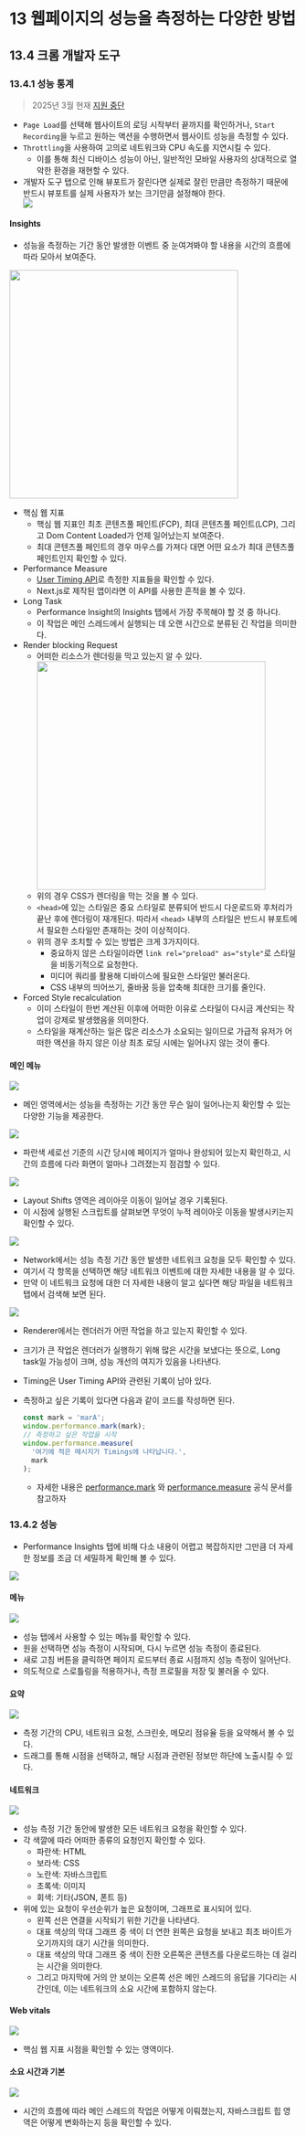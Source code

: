 # 13 웹페이지의 성능을 측정하는 다양한 방법

## 13.4 크롬 개발자 도구

### 13.4.1 성능 통계

> 2025년 3월 현재 [지원 중단](https://developer.chrome.com/blog/insights-panel-deprecation?hl=ko)

- `Page Load`를 선택해 웹사이트의 로딩 시작부터 끝까지를 확인하거나, `Start Recording`을 누르고 원하는 액션을 수행하면서 웹사이트 성능을 측정할 수 있다.
- `Throttling`을 사용하여 고의로 네트워크와 CPU 속도를 지연시킬 수 있다.
  - 이를 통해 최신 디바이스 성능이 아닌, 일반적인 모바일 사용자의 상대적으로 열악한 환경을 재현할 수 있다.
- 개발자 도구 탭으로 인해 뷰포트가 잘린다면 실제로 잘린 만큼만 측정하기 때문에 반드시 뷰포트를 실제 사용자가 보는 크기만큼 설정해야 한다.
    <div>
        <img src="image/01_성능 통계_1.png" style="object-fit: contain">
    </div>

#### Insights

- 성능을 측정하는 기간 동안 발생한 이벤트 중 눈여겨봐야 할 내용을 시간의 흐름에 따라 모아서 보여준다.
<div>
    <img src="image/02_성능 통계_2.png" style="object-fit: contain" width=400>
</div>

- 핵심 웹 지표
  - 핵심 웹 지표인 최초 콘텐츠풀 페인트(FCP), 최대 콘텐츠풀 페인트(LCP), 그리고 Dom Content Loaded가 언제 일어났는지 보여준다.
  - 최대 콘텐츠풀 페인트의 경우 마우스를 가져다 대면 어떤 요소가 최대 콘텐츠풀 페인트인지 확인할 수 있다.
- Performance Measure
  - [User Timing API](https://www.w3.org/TR/user-timing/)로 측정한 지표들을 확인할 수 있다.
  - Next.js로 제작된 앱이라면 이 API를 사용한 흔적을 볼 수 있다.
- Long Task
  - Performance Insight의 Insights 탭에서 가장 주목해야 할 것 중 하나다.
  - 이 작업은 메인 스레드에서 실행되는 데 오랜 시간으로 분류된 긴 작업을 의미한다.
- Render blocking Request
  - 어떠한 리소스가 렌더링을 막고 있는지 알 수 있다.
    <div>
        <img src="image/03_성능 통계_3.png" style="object-fit: contain" width=400>
    </div>
  - 위의 경우 CSS가 렌더링을 막는 것을 볼 수 있다.
  - `<head>`에 있는 스타일은 중요 스타일로 분류되어 반드시 다운로드와 후처리가 끝난 후에 렌더링이 재개된다. 따라서 `<head>` 내부의 스타일은 반드시 뷰포트에서 필요한 스타일만 존재하는 것이 이상적이다.
  - 위의 경우 조치할 수 있는 방법은 크게 3가지이다.
    - 중요하지 않은 스타일이라면 `link rel="preload" as="style"`로 스타일을 비동기적으로 요청한다.
    - 미디어 쿼리를 활용해 디바이스에 필요한 스타일만 불러온다.
    - CSS 내부의 띄어쓰기, 줄바꿈 등을 압축해 최대한 크기를 줄인다.
- Forced Style recalculation
  - 이미 스타일이 한번 계산된 이후에 어떠한 이유로 스타일이 다시금 계산되는 작업이 강제로 발생했음을 의미한다.
  - 스타일을 재계산하는 일은 많은 리소스가 소요되는 일이므로 가급적 유저가 어떠한 액션을 하지 않은 이상 최초 로딩 시에는 일어나지 않는 것이 좋다.

#### 메인 메뉴

<div>
    <img src="image/04_성능 통계_4.png" style="object-fit: contain">
</div>

- 메인 영역에서는 성능을 측정하는 기간 동안 무슨 일이 일어나는지 확인할 수 있는 다양한 기능을 제공한다.

<div>
    <img src="image/05_성능 통계_5.png" style="object-fit: contain">
</div>

- 파란색 세로선 기준의 시간 당시에 페이지가 얼마나 완성되어 있는지 확인하고, 시간의 흐름에 다라 화면이 얼마나 그려졌는지 점검할 수 있다.

<div>
    <img src="image/06_성능 통계_6.png" style="object-fit: contain">
</div>

- Layout Shifts 영역은 레이아웃 이동이 일어날 경우 기록된다.
- 이 시점에 실행된 스크립트를 살펴보면 무엇이 누적 레이아웃 이동을 발생시키는지 확인할 수 있다.

<div>
    <img src="image/07_성능 통계_7.png" style="object-fit: contain">
</div>

- Network에서는 성능 측정 기간 동안 발생한 네트워크 요청을 모두 확인할 수 있다.
- 여기서 각 항목을 선택하면 해당 네트워크 이벤트에 대한 자세한 내용을 알 수 있다.
- 만약 이 네트워크 요청에 대한 더 자세한 내용이 알고 싶다면 해당 파일을 네트워크 탭에서 검색해 보면 된다.

<div>
    <img src="image/08_성능 통계_8.png" style="object-fit: contain">
</div>

- Renderer에서는 렌더러가 어떤 작업을 하고 있는지 확인할 수 있다.
- 크기가 큰 작업은 렌더러가 실행하기 위해 많은 시간을 보냈다는 뜻으로, Long task일 가능성이 크며, 성능 개선의 여지가 있음을 나타낸다.
- Timing은 User Timing API와 관련된 기록이 남아 있다.
- 측정하고 싶은 기록이 있다면 다음과 같이 코드를 작성하면 된다.

  ```js
  const mark = 'marA';
  window.performance.mark(mark);
  // 측정하고 싶은 작업을 시작
  window.performance.measure(
    '여기에 적은 메시지가 Timings에 나타납니다.',
    mark
  );
  ```

  - 자세한 내용은 [performance.mark](https://developer.mozilla.org/en-US/docs/Web/API/Performance/mark) 와 [performance.measure](https://developer.mozilla.org/en-US/docs/Web/API/Performance/measure) 공식 문서를 참고하자

### 13.4.2 성능

- Performance Insights 탭에 비해 다소 내용이 어렵고 복잡하지만 그만큼 더 자세한 정보를 조금 더 세밀하게 확인해 볼 수 있다.

<div>
    <img src="image/09_성능_1.png" style="object-fit: contain">
</div>

#### 메뉴

<div>
    <img src="image/10_성능_2.png" style="object-fit: contain">
</div>

- 성능 탭에서 사용할 수 있는 메뉴를 확인할 수 있다.
- 원을 선택하면 성능 측정이 시작되며, 다시 누르면 성능 측정이 종료된다.
- 새로 고침 버튼을 클릭하면 페이지 로드부터 종료 시점까지 성능 측정이 일어난다.
- 의도적으로 스로틀링을 적용하거나, 측정 프로필을 저장 및 불러올 수 있다.

#### 요약

<div>
    <img src="image/11_성능_3.png" style="object-fit: contain">
</div>

- 측정 기간의 CPU, 네트워크 요청, 스크린숏, 메모리 점유율 등을 요약해서 볼 수 있다.
- 드래그를 통해 시점을 선택하고, 해당 시점과 관련된 정보만 하단에 노출시킬 수 있다.

#### 네트워크

<div>
    <img src="image/12_성능_4.png" style="object-fit: contain">
</div>

- 성능 측정 기간 동안에 발생한 모든 네트워크 요청을 확인할 수 있다.
- 각 색깔에 따라 어떠한 종류의 요청인지 확인할 수 있다.
  - 파란색: HTML
  - 보라색: CSS
  - 노란색: 자바스크립트
  - 초록색: 이미지
  - 회색: 기타(JSON, 폰트 등)
- 위에 있는 요청이 우선순위가 높은 요청이며, 그래프로 표시되어 있다.
  - 왼쪽 선은 연결을 시작되기 위한 기간을 나타낸다.
  - 대표 색상의 막대 그래프 중 색이 더 연한 왼쪽은 요청을 보내고 최초 바이트가 오기까지의 대기 시간을 의미한다.
  - 대표 색상의 막대 그래프 중 색이 진한 오른쪽은 콘텐츠를 다운로드하는 데 걸리는 시간을 의미한다.
  - 그리고 마지막에 거의 안 보이는 오른쪽 선은 메인 스레드의 응답을 기다리는 시간인데, 이는 네트워크의 소요 시간에 포함하지 않는다.

#### Web vitals

<div>
    <img src="image/13_성능_5.png" style="object-fit: contain">
</div>

- 핵심 웹 지표 시점을 확인할 수 있는 영역이다.

#### 소요 시간과 기본

<div>
    <img src="image/14_성능_6.png" style="object-fit: contain">
</div>

- 시간의 흐름에 따라 메인 스레드의 작업은 어떻게 이뤄졌는지, 자바스크립트 힙 영역은 어떻게 변화하는지 등을 확인할 수 있다.
